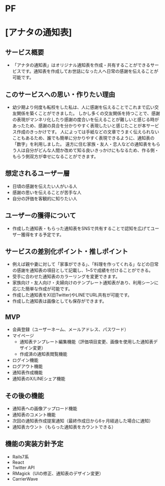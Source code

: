 # PF
# [アナタの通知表]

## サービス概要
* 「アナタの通知表」はオリジナル通知表を作成・共有することができるサービスです。通知表を作成してお世話になった人へ日常の感謝を伝えることが可能です。

## このサービスへの思い・作りたい理由
* 幼少期より何度も転校をした私は、人に感謝を伝えることでこれまで広い交友関係を築くことができました。
しかし多くの交友関係を持つことで、感謝の表現がマンネリ化したり感謝の度合いを伝えることが難しいと感じる時があったため、感謝の具合を分かりやすく表現したいと感じたことが本サービス作成のきっかけです。
人によっては手紙などの文章でうまく伝えられないこともあるため、誰でも簡単に分かりやすく表現できるように、通知表の「数字」を利用しました。
遠方に住む家族・友人・恋人などの通知表をもらう人は自分がどんな人間か改めて知る良いきっかけにもなるため、作る側・もらう側双方が幸せになることができます。

## 想定されるユーザー層
* 日頃の感謝を伝えたい人がいる人
* 感謝の思いを伝えることが苦手な人
* 自分の評価を客観的に知りたい人

## ユーザーの獲得について
* 作成した通知表・もらった通知表をSNSで共有することで認知を広げてユーザー獲得をする予定です。

## サービスの差別化ポイント・推しポイント
* 例えば親や妻に対して「家事ができる」、「料理を作ってくれる」などの日常の感謝を通知表の項目として記載し、1~5で成績を付けることができる。
* 受手に合わせた通知表のカラーリングを変更できます。
* 家族向け・友人向け・夫婦向けのテンプレート通知表があり、利用シーンに応じた簡単な作成が可能です。
* 作成した通知表をX(旧Twitter)やLINEでURL共有が可能です。
* 作成した通知表は画像としても保存ができます。

## MVP
* 会員登録（ユーザーネーム、メールアドレス、パスワード）
* マイページ
  * 通知表テンプレート編集機能（評価項目変更、画像を使用した通知表デザイン変更）
  * 作成済の通知表閲覧機能
* ログイン機能
* ログアウト機能
* 通知表作成機能
* 通知表のX/LINEシェア機能

## その後の機能
* 通知表への画像アップロード機能
* 通知表のコメント機能
* 次回の通知表作成提案通知（最終作成日から6ヶ月経過した場合に通知）
* 通知表カウント（もらった通知表をカウントできる）

## 機能の実装方針予定
* Rails7系
* React
* Twitter API
* RMagick（UIの修正、通知表のデザイン変更）
* CarrierWave